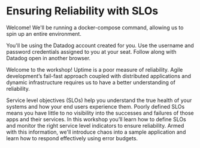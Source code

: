 # Ensuring Reliability with SLOs 

Welcome! We'll be running a docker-compose command, allowing us to spin up an entire environment.

You'll be using the Datadog account created for you. Use the username and password credentials assigned to you at your seat. Follow along with Datadog open in another browser.

Welcome to the workshop!
Uptime is a poor measure of reliability. Agile development’s fail-fast approach coupled with distributed applications and dynamic infrastructure requires us to have a better understanding of reliability.

Service level objectives (SLOs) help you understand the true health of your systems and how your end users experience them. Poorly defined SLOs means you have little to no visibility into the successes and failures of those apps and their services. In this workshop you’ll learn how to define SLOs and monitor the right service level indicators to ensure reliability. Armed with this information, we'll introduce chaos into a sample application and learn how to respond effectively using error budgets.